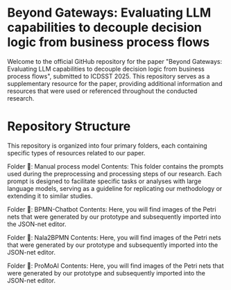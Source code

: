 # Beyond Gateways: Evaluating LLM capabilities to decouple decision logic from business process flows

Welcome to the official GitHub repository for the paper "Beyond Gateways: Evaluating LLM capabilities to decouple decision logic from business process flows", submitted to ICDSST 2025. 
This repository serves as a supplementary resource for the paper, providing additional information and resources that were used or referenced throughout the conducted research.

# Repository Structure

This repository is organized into four primary folders, each containing specific types of resources related to our paper.

Folder 📂: Manual process model
Contents: This folder contains the prompts used during the preprocessing and processing steps of our research. Each prompt is designed to facilitate specific tasks or analyses with large language models, serving as a guideline for replicating our methodology or extending it to similar studies.

Folder 📂: BPMN-Chatbot
Contents: Here, you will find images of the Petri nets that were generated by our prototype and subsequently imported into the JSON-net editor.

Folder 📂: Nala2BPMN
Contents: Here, you will find images of the Petri nets that were generated by our prototype and subsequently imported into the JSON-net editor.

Folder 📂: ProMoAI
Contents: Here, you will find images of the Petri nets that were generated by our prototype and subsequently imported into the JSON-net editor.
